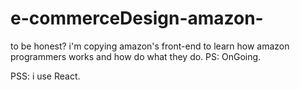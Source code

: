 # e-commerceDesign-amazon-
to be honest? i'm copying amazon's front-end to learn how amazon programmers works and how do what they do.
PS: OnGoing.


PSS: i use React.
